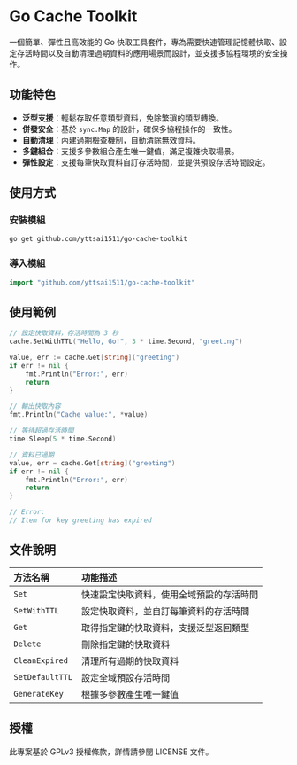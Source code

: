 # Go Cache Toolkit

一個簡單、彈性且高效能的 Go 快取工具套件，專為需要快速管理記憶體快取、設定存活時間以及自動清理過期資料的應用場景而設計，並支援多協程環境的安全操作。

## 功能特色

- **泛型支援**：輕鬆存取任意類型資料，免除繁瑣的類型轉換。
- **併發安全**：基於 `sync.Map` 的設計，確保多協程操作的一致性。
- **自動清理**：內建過期檢查機制，自動清除無效資料。
- **多鍵組合**：支援多參數組合產生唯一鍵值，滿足複雜快取場景。
- **彈性設定**：支援每筆快取資料自訂存活時間，並提供預設存活時間設定。

## 使用方式

### 安裝模組

```bash
go get github.com/yttsai1511/go-cache-toolkit
```

### 導入模組

```go
import "github.com/yttsai1511/go-cache-toolkit"
```

## 使用範例

```go
// 設定快取資料，存活時間為 3 秒
cache.SetWithTTL("Hello, Go!", 3 * time.Second, "greeting")

value, err := cache.Get[string]("greeting")
if err != nil {
	fmt.Println("Error:", err)
	return
}

// 輸出快取內容
fmt.Println("Cache value:", *value)

// 等待超過存活時間
time.Sleep(5 * time.Second)

// 資料已過期
value, err = cache.Get[string]("greeting") 
if err != nil {
	fmt.Println("Error:", err)
	return
}

// Error:
// Item for key greeting has expired
```

## 文件說明
| 方法名稱 | 功能描述 |
| :----- | :----- |
| `Set` | 快速設定快取資料，使用全域預設的存活時間 |
| `SetWithTTL` | 設定快取資料，並自訂每筆資料的存活時間 |
| `Get` | 取得指定鍵的快取資料，支援泛型返回類型 |
| `Delete` | 刪除指定鍵的快取資料 |
| `CleanExpired` | 清理所有過期的快取資料 |
| `SetDefaultTTL` | 設定全域預設存活時間 |
| `GenerateKey` | 根據多參數產生唯一鍵值 |

## 授權

此專案基於 GPLv3 授權條款，詳情請參閱 LICENSE 文件。